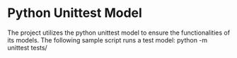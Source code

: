 # Python Unittest Model
The project utilizes the python unittest model to ensure the functionalities of its models. The following sample script runs a test model: python -m unittest tests/

